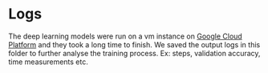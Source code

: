 # Logs

The deep learning models were run on a vm instance on [Google Cloud Platform](https://cloud.google.com/)
 and they took a long time to finish. We saved the output logs in this folder to
 further analyse the training process. Ex: steps, validation accuracy, time
 measurements etc.
